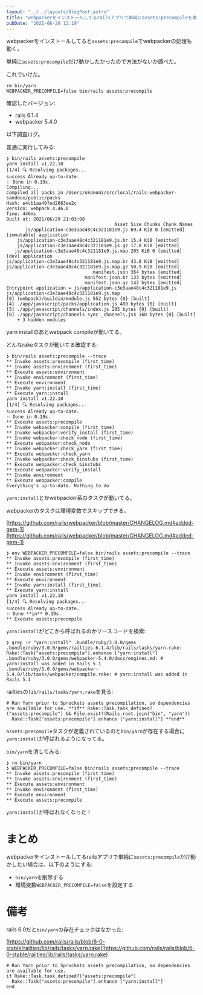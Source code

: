 ```yaml
---
layout: "../../layouts/BlogPost.astro"
title: "webpackerをインストールしてるrailsアプリで単純にassets:precompileを実行したい"
pubDate: "2021-06-29 12:19"
---
```

webpackerをインストールしてると`assets:precompile`でwebpackerの処理も動く。

単純に`assets:precompile`だけ動かしたかったので方法がないか調べた。

これでいけた。

```
rm bin/yarn
WEBPACKER_PRECOMPILE=false bin/rails assets:precompile
```

確認したバージョン:

- rails 6.1.4
- webpacker 5.4.0

以下調査ログ。

普通に実行してみる:

```
❯ bin/rails assets:precompile
yarn install v1.22.10
[1/4] 🔍 Resolving packages...
success Already up-to-date.
✨ Done in 0.19s.
Compiling...
Compiled all packs in /Users/okonomi/src/local/rails-webpacker-sandbox/public/packs
Hash: e4cb1aa40fed2663ee2c
Version: webpack 4.46.0
Time: 446ms
Built at: 2021/06/29 21:03:08
                                        Asset Size Chunks Chunk Names
       js/application-c3e3aae48c4c321181e9.js 69.4 KiB 0 [emitted] [immutable] application
    js/application-c3e3aae48c4c321181e9.js.br 15.4 KiB [emitted]
    js/application-c3e3aae48c4c321181e9.js.gz 17.8 KiB [emitted]
   js/application-c3e3aae48c4c321181e9.js.map 205 KiB 0 [emitted] [dev] application
js/application-c3e3aae48c4c321181e9.js.map.br 43.8 KiB [emitted]
js/application-c3e3aae48c4c321181e9.js.map.gz 50.9 KiB [emitted]
                                manifest.json 364 bytes [emitted]
                             manifest.json.br 133 bytes [emitted]
                             manifest.json.gz 142 bytes [emitted]
Entrypoint application = js/application-c3e3aae48c4c321181e9.js js/application-c3e3aae48c4c321181e9.js.map
[0] (webpack)/buildin/module.js 552 bytes {0} [built]
[4] ./app/javascript/packs/application.js 480 bytes {0} [built]
[5] ./app/javascript/channels/index.js 205 bytes {0} [built]
[6] ./app/javascript/channels sync _channel\.js$ 160 bytes {0} [built]
    + 3 hidden modules
```

yarn installのあとwebpack compileが動いてる。

どんなrakeタスクが動いてる確認する:

```
❯ bin/rails assets:precompile --trace
** Invoke assets:precompile (first_time)
** Invoke assets:environment (first_time)
** Execute assets:environment
** Invoke environment (first_time)
** Execute environment
** Invoke yarn:install (first_time)
** Execute yarn:install
yarn install v1.22.10
[1/4] 🔍 Resolving packages...
success Already up-to-date.
✨ Done in 0.19s.
** Execute assets:precompile
** Invoke webpacker:compile (first_time)
** Invoke webpacker:verify_install (first_time)
** Invoke webpacker:check_node (first_time)
** Execute webpacker:check_node
** Invoke webpacker:check_yarn (first_time)
** Execute webpacker:check_yarn
** Invoke webpacker:check_binstubs (first_time)
** Execute webpacker:check_binstubs
** Execute webpacker:verify_install
** Invoke environment
** Execute webpacker:compile
Everything's up-to-date. Nothing to do
```

`yarn:install`とかwebpacker系のタスクが動いてる。

webpackerのタスクは環境変数でスキップできる。

[https://github.com/rails/webpacker/blob/master/CHANGELOG.md#added-gem-1](https://github.com/rails/webpacker/blob/master/CHANGELOG.md#added-gem-1)

```
❯ env WEBPACKER_PRECOMPILE=false bin/rails assets:precompile --trace
** Invoke assets:precompile (first_time)
** Invoke assets:environment (first_time)
** Execute assets:environment
** Invoke environment (first_time)
** Execute environment
** Invoke yarn:install (first_time)
** Execute yarn:install
yarn install v1.22.10
[1/4] 🔍 Resolving packages...
success Already up-to-date.
✨ Done **in** 0.19s.
** Execute assets:precompile
```

`yarn:install`がどこから呼ばれるのかソースコードを検索:

```
❯ grep -r "yarn:install" .bundle/ruby/3.0.0/gems
.bundle/ruby/3.0.0/gems/railties-6.1.4/lib/rails/tasks/yarn.rake: Rake::Task["assets:precompile"].enhance ["yarn:install"]
.bundle/ruby/3.0.0/gems/webpacker-5.4.0/docs/engines.md: # yarn:install was added in Rails 5.1
.bundle/ruby/3.0.0/gems/webpacker-5.4.0/lib/tasks/webpacker/compile.rake: # yarn:install was added in Rails 5.1
```

railtiesの`lib/rails/tasks/yarn.rake`を見る:

```
# Run Yarn prior to Sprockets assets precompilation, so dependencies are available for use. **if** Rake::Task.task_defined?("assets:precompile") && File.exist?(Rails.root.join("bin", "yarn"))
  Rake::Task["assets:precompile"].enhance ["yarn:install"] **end**
```

`assets:precompile`タスクが定義されているのと`bin/yarn`が存在する場合に`yarn:install`が呼ばれるようになってる。

`bin/yarn`を消してみる:

```
❯ rm bin/yarn
❯ WEBPACKER_PRECOMPILE=false bin/rails assets:precompile --trace
** Invoke assets:precompile (first_time)
** Invoke assets:environment (first_time)
** Execute assets:environment
** Invoke environment (first_time)
** Execute environment
** Execute assets:precompile
```

`yarn:install`が呼ばれなくなった！

# まとめ

webpackerをインストールしてるrailsアプリで単純に`assets:precompile`だけ動かしたい場合は、以下のようにする:

- `bin/yarn`を削除する
- 環境変数`WEBPACKER_PRECOMPILE=false`を設定する

# 備考

rails 6.0だと`bin/yarn`の存在チェックはなかった:

[https://github.com/rails/rails/blob/6-0-stable/railties/lib/rails/tasks/yarn.rake](https://github.com/rails/rails/blob/6-0-stable/railties/lib/rails/tasks/yarn.rake)

```
# Run Yarn prior to Sprockets assets precompilation, so dependencies are available for use.
if Rake::Task.task_defined?("assets:precompile")
  Rake::Task["assets:precompile"].enhance ["yarn:install"]
end
```
